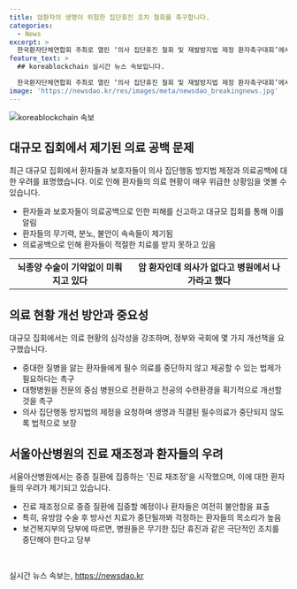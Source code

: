 ```yaml
---
title: 암환자의 생명이 위험한 집단휴진 조치 철회를 촉구합니다.
categories:
  - News
excerpt: >
  한국환자단체연합회 주최로 열린 ‘의사 집단휴진 철회 및 재발방지법 제정 환자촉구대회’에서 5개월째 이어진 의료공백으로 인한 환자들의 고통이 공개되었다. 집회에는 400여 명의 시민이 참석하여 의료공백으로부터의 불안과 분노를 호소했으며, 대형병원을 전문의 중심으로 전환하고 의료현장 개선을 촉구하는 발언도 이어졌다. 이에 더해, 서울아산병원의 진료 재조정으로 환자들의 불안감이 더해지고 있음을 확인할 수 있었으며, 관련된 정부와 의료기관의 대책이 요구되고 있다.
feature_text: >
  ## koreablockchain 실시간 뉴스 속보입니다.

  한국환자단체연합회 주최로 열린 ‘의사 집단휴진 철회 및 재발방지법 제정 환자촉구대회’에서 5개월째 이어진 의료공백으로 인한 환자들의 고통이 공개되었다. 집회에는 400여 명의 시민이 참석하여 의료공백으로부터의 불안과 분노를 호소했으며, 대형병원을 전문의 중심으로 전환하고 의료현장 개선을 촉구하는 발언도 이어졌다. 이에 더해, 서울아산병원의 진료 재조정으로 환자들의 불안감이 더해지고 있음을 확인할 수 있었으며, 관련된 정부와 의료기관의 대책이 요구되고 있다.
image: 'https://newsdao.kr/res/images/meta/newsdao_breakingnews.jpg'
---
```


<p><img src="https://newsdao.kr/res/images/meta/newsdao_breakingnews.jpg" alt="koreablockchain 속보" /></p>

<h2 data-ke-size="size26">대규모 집회에서 제기된 의료 공백 문제</h2>

<p data-ke-size="size16">최근 대규모 집회에서 환자들과 보호자들이 의사 집단행동 방지법 제정과 의료공백에 대한 우려를 표명했습니다. 이로 인해 환자들의 의료 현황이 매우 위급한 상황임을 엿볼 수 있습니다. </p>

<ul>
    <li>환자들과 보호자들이 의료공백으로 인한 피해를 신고하고 대규모 집회를 통해 이를 알림</li>
    <li>환자들의 무기력, 분노, 불안이 속속들이 제기됨</li>
    <li>의료공백으로 인해 환자들이 적절한 치료를 받지 못하고 있음</li>
</ul>

<table>
    <tr>
        <td style="text-align: center; height: 17px;"><b>뇌종양 수술이 기약없이 미뤄지고 있다</b></td>
        <td style="text-align: center; height: 17px;"><b>암 환자인데 의사가 없다고 병원에서 나가라고 했다</b></td>
    </tr>
</table>

<h2 data-ke-size="size26">의료 현황 개선 방안과 중요성</h2>

<p data-ke-size="size16">대규모 집회에서는 의료 현황의 심각성을 강조하며, 정부와 국회에 몇 가지 개선책을 요구했습니다.</p>

<ul>
    <li>중대한 질병을 앓는 환자들에게 필수 의료를 중단하지 않고 제공할 수 있는 법제가 필요하다는 촉구</li>
    <li>대형병원을 전문의 중심 병원으로 전환하고 전공의 수련환경을 획기적으로 개선할 것을 촉구</li>
    <li>의사 집단행동 방지법의 제정을 요청하며 생명과 직결된 필수의료가 중단되지 않도록 법적으로 보장</li>
</ul>

<h2 data-ke-size="size26">서울아산병원의 진료 재조정과 환자들의 우려</h2>

<p data-ke-size="size16">서울아산병원에서는 중증 질환에 집중하는 '진료 재조정'을 시작했으며, 이에 대한 환자들의 우려가 제기되고 있습니다.</p>

<ul>
    <li>진료 재조정으로 중증 질환에 집중할 예정이나 환자들은 여전히 불안함을 표출</li>
    <li>특히, 유방암 수술 후 방사선 치료가 중단될까봐 걱정하는 환자들의 목소리가 높음</li>
    <li>보건복지부의 당부에 따르면, 병원들은 무기한 집단 휴진과 같은 극단적인 조치를 중단해야 한다고 당부</li>
</ul>

<p data-ke-size="size16">&nbsp;</p>
실시간 뉴스 속보는, <a href="https://newsdao.kr" rel="dofollow">https://newsdao.kr</a>


